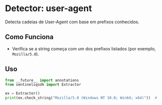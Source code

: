 # Detector: user-agent

Detecta cadeias de User-Agent com base em prefixos conhecidos.

## Como Funciona

- Verifica se a string começa com um dos prefixos listados (por exemplo, `Mozilla/5.0`).

## Uso

```python
from __future__ import annotations
from sentineliqsdk import Extractor

ex = Extractor()
print(ex.check_string("Mozilla/5.0 (Windows NT 10.0; Win64; x64)"))  # "user-agent"
```

